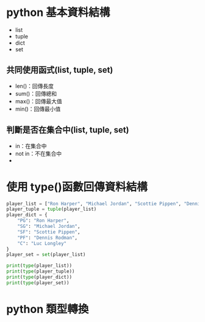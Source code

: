 # python 基本資料結構

- list
- tuple
- dict
- set






## 共同使用函式(list, tuple, set)

- len()：回傳長度
- sum()：回傳總和
- max()：回傳最大值
- min()：回傳最小值

## 判斷是否在集合中(list, tuple, set)

- in：在集合中
- not in：不在集合中
- 
# 使用 type()函數回傳資料結構

```python
player_list = ["Ron Harper", "Michael Jordan", "Scottie Pippen", "Dennis Rodman", "Luc Longley"]
player_tuple = tuple(player_list)
player_dict = {
    "PG": "Ron Harper",
    "SG": "Michael Jordan",
    "SF": "Scottie Pippen",
    "PF": "Dennis Rodman",
    "C": "Luc Longley"
}
player_set = set(player_list)

print(type(player_list))
print(type(player_tuple))
print(type(player_dict))
print(type(player_set))
```

# python 類型轉換
